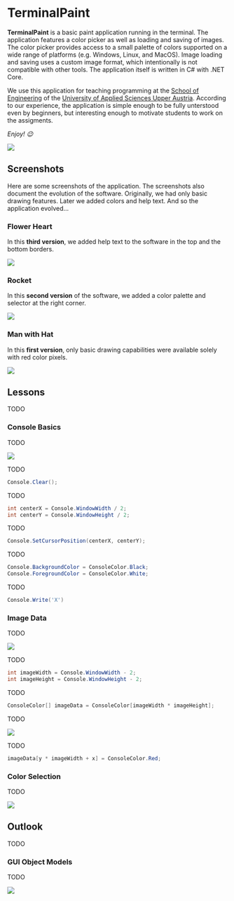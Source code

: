 # TerminalPaint

**TerminalPaint** is a basic paint application running in the terminal.
The application features a color picker as well as loading and saving of images.
The color picker provides access to a small palette of colors supported on a wide range of platforms (e.g. Windows, Linux, and MacOS).
Image loading and saving uses a custom image format, which intentionally is not compatible with other tools.
The application itself is written in C# with .NET Core.

We use this application for teaching programming at the [School of Engineering](https://fh-ooe.at/en/campus-wels) of the [University of Applied Sciences Upper Austria](https://fh-ooe.at/en).
According to our experience, the application is simple enough to be fully unterstood even by beginners, but interesting enough to motivate students to work on the assigments.

*Enjoy! 😉*

![](./Screencasts/Rectangles%20and%20Fill.gif#)

## Screenshots

Here are some screenshots of the application.
The screenshots also document the evolution of the software.
Originally, we had only basic drawing features.
Later we added colors and help text.
And so the application evolved...

### Flower Heart

In this **third version**, we added help text to the software in the top and the bottom borders.

![](./Screenshots/Flower%20Heart%20with%20Textbars.png)

### Rocket

In this **second version** of the software, we added a color palette and selector at the right corner.

![](./Screenshots/Rocket%20with%20Color%20Picker.png)

### Man with Hat

In this **first version**, only basic drawing capabilities were available solely with red color pixels.

![](./Screenshots/Man%20with%20Hat.png)

## Lessons

TODO

### Console Basics

TODO

![](./Drawings/Console%20Window%20Width%20and%20Height.jpg)

TODO

```csharp
Console.Clear();
```

TODO

```csharp
int centerX = Console.WindowWidth / 2;
int centerY = Console.WindowHeight / 2;
```

TODO

```csharp
Console.SetCursorPosition(centerX, centerY);
```

TODO

```csharp
Console.BackgroundColor = ConsoleColor.Black;
Console.ForegroundColor = ConsoleColor.White;
```

TODO

```csharp
Console.Write('X')
````

### Image Data

TODO

![](./Drawings/Console%20Window%20and%20Image%20Data.jpg)

TODO

```csharp
int imageWidth = Console.WindowWidth - 2;
int imageHeight = Console.WindowHeight - 2;
```

TODO

```csharp
ConsoleColor[] imageData = ConsoleColor[imageWidth * imageHeight];
```

TODO

![](./Drawings/Image%20Data%20Array%20Indexing.jpg)

TODO

```csharp
imageData[y * imageWidth + x] = ConsoleColor.Red;
```

### Color Selection

TODO

![](./Drawings/Color%20Selection.jpg)

## Outlook

TODO

### GUI Object Models

TODO

![](./Drawings/Graphical%20User%20Interface%20Object%20Model.jpg)